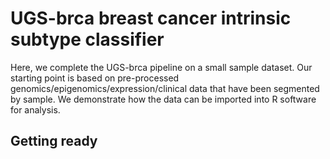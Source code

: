 # UGS-brca breast cancer intrinsic subtype classifier

Here, we complete the UGS-brca pipeline on a small sample dataset. Our starting point is based on pre-processed genomics/epigenomics/expression/clinical data that have been segmented by sample. We demonstrate how the data can be imported into R software for analysis.

## Getting ready

